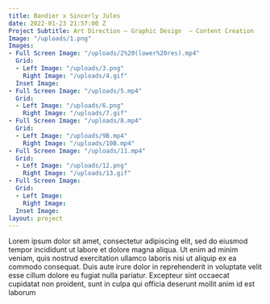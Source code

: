 ```yaml
---
title: Bandier x Sincerly Jules
date: 2022-01-23 21:57:00 Z
Project Subtitle: Art Direction — Graphic Design  — Content Creation
Image: "/uploads/1.png"
Images:
- Full Screen Image: "/uploads/2%20(lower%20res).mp4"
  Grid:
  - Left Image: "/uploads/3.png"
    Right Image: "/uploads/4.gif"
  Inset Image: 
- Full Screen Image: "/uploads/5.mp4"
  Grid:
  - Left Image: "/uploads/6.png"
    Right Image: "/uploads/7.gif"
- Full Screen Image: "/uploads/8.mp4"
  Grid:
  - Left Image: "/uploads/9B.mp4"
    Right Image: "/uploads/10B.mp4"
- Full Screen Image: "/uploads/11.mp4"
  Grid:
  - Left Image: "/uploads/12.png"
    Right Image: "/uploads/13.gif"
- Full Screen Image: 
  Grid:
  - Left Image: 
    Right Image: 
  Inset Image: 
layout: project
---
```


Lorem ipsum dolor sit amet, consectetur adipiscing elit, sed do eiusmod tempor incididunt ut labore et dolore magna aliqua. Ut enim ad minim veniam, quis nostrud exercitation ullamco laboris nisi ut aliquip ex ea commodo consequat. Duis aute irure dolor in reprehenderit in voluptate velit esse cillum dolore eu fugiat nulla pariatur. Excepteur sint occaecat cupidatat non proident, sunt in culpa qui officia deserunt mollit anim id est laborum